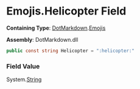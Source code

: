 # Emojis\.Helicopter Field

**Containing Type**: [DotMarkdown](../../README.md)\.[Emojis](../README.md)

**Assembly**: DotMarkdown\.dll

```csharp
public const string Helicopter = ":helicopter:"
```

### Field Value

System\.[String](https://docs.microsoft.com/en-us/dotnet/api/system.string)